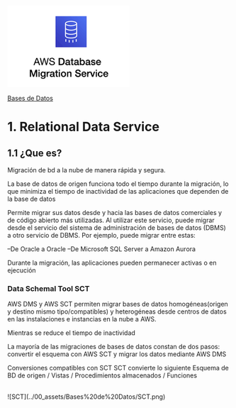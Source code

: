 ![Amazon Aurora](../00_assets/Bases%20de%20Datos/dms-logo.png)

[Bases de Datos](../../03-Bases_de_Datos/)

# 1. Relational Data Service

## 1.1 ¿Que es?

Migración de bd a la nube de manera rápida y segura.

La base de datos de origen funciona todo el tiempo durante la migración, lo que minimiza el tiempo de inactividad de las aplicaciones que dependen de la base de datos

Permite migrar sus datos desde y hacia las bases de datos comerciales y de código abierto más utilizadas. Al utilizar este servicio, puede migrar desde el servicio del sistema de administración de bases de datos (DBMS) a otro servicio de DBMS. 
Por ejemplo, puede migrar entre estas: 

–De Oracle a Oracle
–De Microsoft SQL Server a Amazon Aurora

Durante la migración, las aplicaciones pueden permanecer activas o en ejecución





### Data Schemal Tool SCT

AWS DMS y AWS SCT permiten migrar bases de datos homogéneas(origen y destino mismo tipo/compatibles) y heterogéneas desde centros de datos en las instalaciones e instancias en la nube a AWS. 
    
Mientras se reduce el tiempo de inactividad

La mayoría de las migraciones de bases de datos constan de dos pasos: convertir el esquema con AWS SCT y migrar los datos mediante AWS DMS
    
Conversiones compatibles con SCT
SCT convierte lo siguiente 
Esquema de BD de origen / Vistas / Procedimientos almacenados / Funciones

<br>
![SCT](../00_assets/Bases%20de%20Datos/SCT.png)